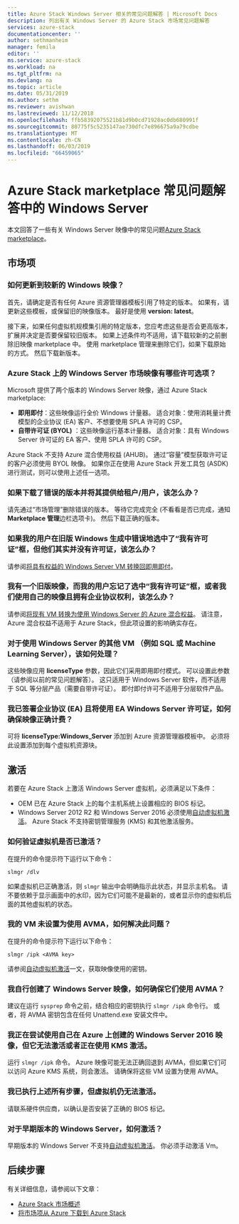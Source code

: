 ```yaml
---
title: Azure Stack Windows Server 相关的常见问题解答 | Microsoft Docs
description: 列出有关 Windows Server 的 Azure Stack 市场常见问题解答
services: azure-stack
documentationcenter: ''
author: sethmanheim
manager: femila
editor: ''
ms.service: azure-stack
ms.workload: na
ms.tgt_pltfrm: na
ms.devlang: na
ms.topic: article
ms.date: 05/31/2019
ms.author: sethm
ms.reviewer: avishwan
ms.lastreviewed: 11/12/2018
ms.openlocfilehash: ffb58392075521b81d9b0cd71928ac0db680991f
ms.sourcegitcommit: 80775f5c5235147ae730dfc7e896675a9a79cdbe
ms.translationtype: MT
ms.contentlocale: zh-CN
ms.lasthandoff: 06/03/2019
ms.locfileid: "66459065"
---
```

# <a name="windows-server-in-azure-stack-marketplace-faq"></a>Azure Stack marketplace 常见问题解答中的 Windows Server

本文回答了一些有关 Windows Server 映像中的常见问题[Azure Stack marketplace](azure-stack-marketplace.md)。

## <a name="marketplace-items"></a>市场项

### <a name="how-do-i-update-to-a-newer-windows-image"></a>如何更新到较新的 Windows 映像？

首先，请确定是否有任何 Azure 资源管理器模板引用了特定的版本。 如果有，请更新这些模板，或保留旧的映像版本。 最好是使用 **version: latest**。

接下来，如果任何虚拟机规模集引用的特定版本，您应考虑这些是否会更高版本，扩展并决定是否要保留较旧版本。 如果上述条件均不适用，请下载较新的之前删除旧映像 marketplace 中。 使用 marketplace 管理来删除它们，如果下载原始的方式。 然后下载新版本。

### <a name="what-are-the-licensing-options-for-windows-server-marketplace-images-on-azure-stack"></a>Azure Stack 上的 Windows Server 市场映像有哪些许可选项？

Microsoft 提供了两个版本的 Windows Server 映像，通过 Azure Stack marketplace:

- **即用即付**：这些映像运行全价 Windows 计量器。
   适合对象：使用消耗量计费模型的企业协议 (EA) 客户、不想要使用 SPLA 许可的 CSP。 
- **自带许可证 (BYOL)** ：这些映像运行基本计量器。
   适合对象：具有 Windows Server 许可证的 EA 客户、使用 SPLA 许可的 CSP。

Azure Stack 不支持 Azure 混合使用权益 (AHUB)。 通过“容量”模型获取许可证的客户必须使用 BYOL 映像。 如果你正在使用 Azure Stack 开发工具包 (ASDK) 进行测试，则可以使用上述任一选项。

### <a name="what-if-i-downloaded-the-wrong-version-to-offer-my-tenantsusers"></a>如果下载了错误的版本并将其提供给租户/用户，该怎么办？

请先通过“市场管理”删除错误的版本。 等待它完成完全 (不看看是否已完成，通知**Marketplace 管理**边栏选项卡)。 然后下载正确的版本。

### <a name="what-if-my-user-incorrectly-checked-the-i-have-a-license-box-in-previous-windows-builds-and-they-dont-have-a-license"></a>如果我的用户在旧版 Windows 生成中错误地选中了“我有许可证”框，但他们其实并没有许可证，该怎么办？

请参阅[将具有权益的 Windows Server VM 转换回即用即付](/azure/virtual-machines/windows/hybrid-use-benefit-licensing#powershell-1)。

### <a name="what-if-i-have-an-older-image-and-my-user-forgot-to-check-the-i-have-a-license-box-or-we-use-our-own-images-and-we-do-have-enterprise-agreement-entitlement"></a>我有一个旧版映像，而我的用户忘记了选中“我有许可证”框，或者我们使用自己的映像且拥有企业协议权利，该怎么办？

请参阅[将现有 VM 转换为使用 Windows Server 的 Azure 混合权益](/azure/virtual-machines/windows/hybrid-use-benefit-licensing#convert-an-existing-vm-using-azure-hybrid-benefit-for-windows-server)。 请注意，Azure 混合权益不适用于 Azure Stack，但此项设置的影响确实存在。

### <a name="what-about-other-vms-that-use-windows-server-such-as-sql-or-machine-learning-server"></a>对于使用 Windows Server 的其他 VM （例如 SQL 或 Machine Learning Server），该如何处理？

这些映像应用 **licenseType** 参数，因此它们采用即用即付模式。 可以设置此参数（请参阅以前的常见问题解答）。 这只适用于 Windows Server 软件，而不适用于 SQL 等分层产品（需要自带许可证）。 即付即付许可不适用于分层软件产品。

### <a name="i-have-an-enterprise-agreement-ea-and-will-be-using-my-ea-windows-server-license-how-do-i-make-sure-images-are-billed-correctly"></a>我已签署企业协议 (EA) 且将使用 EA Windows Server 许可证，如何确保映像正确计费？

可将 **licenseType:Windows_Server** 添加到 Azure 资源管理器模板中。 必须将此设置添加到每个虚拟机资源块。

## <a name="activation"></a>激活

若要在 Azure Stack 上激活 Windows Server 虚拟机，必须满足以下条件：

- OEM 已在 Azure Stack 上的每个主机系统上设置相应的 BIOS 标记。
- Windows Server 2012 R2 和 Windows Server 2016 必须使用[自动虚拟机激活](/previous-versions/windows/it-pro/windows-server-2012-R2-and-2012/dn303421(v=ws.11))。 Azure Stack 不支持密钥管理服务 (KMS) 和其他激活服务。

### <a name="how-can-i-verify-that-my-virtual-machine-is-activated"></a>如何验证虚拟机是否已激活？

在提升的命令提示符下运行以下命令：

```shell
slmgr /dlv
```

如果虚拟机已正确激活，则 `slmgr` 输出中会明确指示此状态，并显示主机名。 请不要依赖于显示画面中的水印，因为它们可能不是最新的，或者显示你的虚拟机后面的其他虚拟机的状态。

### <a name="my-vm-is-not-set-up-to-use-avma-how-can-i-fix-it"></a>我的 VM 未设置为使用 AVMA，如何解决此问题？

在提升的命令提示符下运行以下命令：

```shell
slmgr /ipk <AVMA key>
```

请参阅[自动虚拟机激活](/previous-versions/windows/it-pro/windows-server-2012-R2-and-2012/dn303421(v=ws.11))一文，获取映像使用的密钥。

### <a name="i-create-my-own-windows-server-images-how-can-i-make-sure-they-use-avma"></a>我自行创建了 Windows Server 映像，如何确保它们使用 AVMA？

建议在运行 `sysprep` 命令之前，结合相应的密钥执行 `slmgr /ipk` 命令行。 或者，将 AVMA 密钥包含在任何 Unattend.exe 安装文件中。

### <a name="i-am-trying-to-use-my-windows-server-2016-image-created-on-azure-and-it-is-not-activating-or-using-kms-activation"></a>我正在尝试使用自己在 Azure 上创建的 Windows Server 2016 映像，但它无法激活或者正在使用 KMS 激活。

运行 `slmgr /ipk` 命令。 Azure 映像可能无法正确回退到 AVMA，但如果它们可以访问 Azure KMS 系统，则会激活。 请确保将这些 VM 设置为使用 AVMA。

### <a name="i-have-performed-all-of-these-steps-but-my-virtual-machines-are-still-not-activating"></a>我已执行上述所有步骤，但虚拟机仍无法激活。

请联系硬件供应商，以确认是否安装了正确的 BIOS 标记。

### <a name="what-about-earlier-versions-of-windows-server"></a>对于早期版本的 Windows Server，如何激活？

早期版本的 Windows Server 不支持[自动虚拟机激活](/previous-versions/windows/it-pro/windows-server-2012-R2-and-2012/dn303421(v=ws.11))。 你必须手动激活 Vm。

## <a name="next-steps"></a>后续步骤

有关详细信息，请参阅以下文章：

- [Azure Stack 市场概述](azure-stack-marketplace.md)
- [将市场项从 Azure 下载到 Azure Stack](azure-stack-download-azure-marketplace-item.md)
